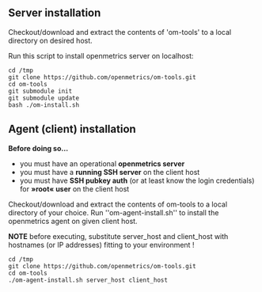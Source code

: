## Server installation

Checkout/download and extract the contents of 'om-tools' to a local directory on desired host.

Run this script to install openmetrics server on localhost:

```
cd /tmp
git clone https://github.com/openmetrics/om-tools.git
cd om-tools
git submodule init
git submodule update
bash ./om-install.sh
```

## Agent (client) installation

**Before doing so...**

 - you must have an operational **openmetrics server**
 - you must have a **running SSH server** on the client host
 - you must have **SSH pubkey auth** (or at least know the login credentials) for **»root« user** on the client host

Checkout/download and extract the contents of om-tools to a local directory of your choice. Run ''om-agent-install.sh'' to install the openmetrics agent on given client host.

**NOTE** before executing, substitute server_host and client_host with hostnames (or IP addresses) fitting to your environment !

```
cd /tmp
git clone https://github.com/openmetrics/om-tools.git
cd om-tools
./om-agent-install.sh server_host client_host
```
